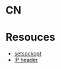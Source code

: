 # CN

 # Resouces
 - [setsockopt](https://linux.die.net/man/3/setsockopt)
 - [IP header](https://programmersought.com/article/67385094459/)
